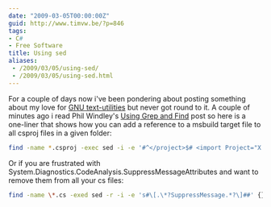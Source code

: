 ```yaml
---
date: "2009-03-05T00:00:00Z"
guid: http://www.timvw.be/?p=846
tags:
- C#
- Free Software
title: Using sed
aliases:
 - /2009/03/05/using-sed/
 - /2009/03/05/using-sed.html
---
```

For a couple of days now i've been pondering about posting something about my love for [GNU text-utilities](http://www.gnu.org/software/textutils/) but never got round to it. A couple of minutes ago i read Phil Windley's [Using Grep and Find](http://www.windley.com/archives/2009/03/using_grep_and_find.shtml) post so here is a one-liner that shows how you can add a reference to a msbuild target file to all csproj files in a given folder:

```bash
find -name *.csproj -exec sed -i -e '#^</project>$# <import Project="X:\\BuildTasks\\Corp.targets" />\r\n</project>' {} \;
```

Or if you are frustrated with System.Diagnostics.CodeAnalysis.SuppressMessageAttributes and want to remove them from all your cs files:

```bash
find -name \*.cs -exed sed -r -i -e 's#\[.\*?SuppressMessage.*?\]##' {} \";
```
